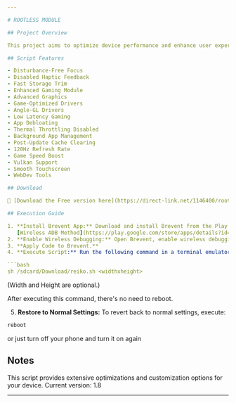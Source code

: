 ```yaml
---

# ROOTLESS MODULE

## Project Overview

This project aims to optimize device performance and enhance user experience without the need to root your device. We apply this using the Brevent application instead of Magisk, and provide a script with various features such as performance optimization, rendering enhancement, bloatware removal, and more.

## Script Features

- Disturbance-Free Focus
- Disabled Haptic Feedback
- Fast Storage Trim
- Enhanced Gaming Module
- Advanced Graphics
- Game-Optimized Drivers
- Angle-GL Drivers
- Low Latency Gaming
- App Debloating
- Thermal Throttling Disabled
- Background App Management
- Post-Update Cache Clearing
- 120Hz Refresh Rate
- Game Speed Boost
- Vulkan Support
- Smooth Touchscreen
- WebDev Tools

## Download

🔗 [Download the Free version here](https://direct-link.net/1146400/rootless-module)  

## Execution Guide

1. **Install Brevent App:** Download and install Brevent from the Play Store.
   [Wireless ADB Method](https://play.google.com/store/apps/details?id=me.piebridge.brevent).
2. **Enable Wireless Debugging:** Open Brevent, enable wireless debugging, and note down the port address.
3. **Apply Code to Brevent.**
4. **Execute Script:** Run the following command in a terminal emulator or through ADB:

```bash
sh /sdcard/Download/reiko.sh <widthxheight>
```

   (Width and Height are optional.)

   After executing this command, there's no need to reboot.

5. **Restore to Normal Settings:** To revert back to normal settings, execute:

```bash
reboot
```

or just turn off your phone and turn it on again

## Notes

This script provides extensive optimizations and customization options for your device. Current version: 1.8

---
```

